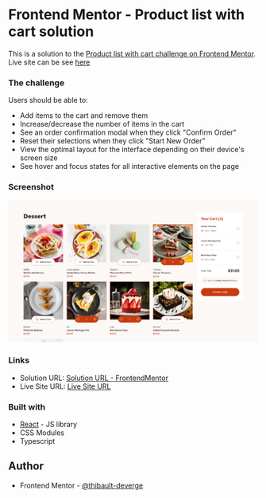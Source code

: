 # Frontend Mentor - Product list with cart solution

This is a solution to the [Product list with cart challenge on Frontend Mentor](https://www.frontendmentor.io/challenges/product-list-with-cart-5MmqLVAp_d). Live site can be see [here](https://fme-product-list.vercel.app/)

### The challenge

Users should be able to:

- Add items to the cart and remove them
- Increase/decrease the number of items in the cart
- See an order confirmation modal when they click "Confirm Order"
- Reset their selections when they click "Start New Order"
- View the optimal layout for the interface depending on their device's screen size
- See hover and focus states for all interactive elements on the page

### Screenshot

![](./public/assets/images/screenshot-desktop.png)

### Links

- Solution URL: [Solution URL - FrontendMentor](https://www.frontendmentor.io/solutions/product-list---solution-react---typescript---css-modules-ZwWE8hyNML)
- Live Site URL: [Live Site URL](https://fme-product-list.vercel.app/)

### Built with

- [React](https://reactjs.org/) - JS library
- CSS Modules
- Typescript

## Author

- Frontend Mentor - [@thibault-deverge](https://www.frontendmentor.io/profile/thibault-deverge)
